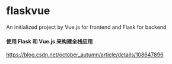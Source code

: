 # flaskvue
An initialized project by Vue.js for frontend and Flask for backend

#### 使用 Flask 和 Vue.js 来构建全栈应用
https://blog.csdn.net/october_autumn/article/details/108647896
